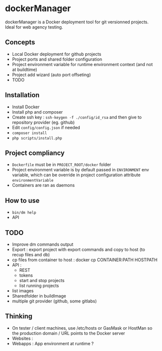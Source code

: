 dockerManager
=============

dockerManager is a Docker deployment tool for git versionned projects.
Ideal for web agency testing.

Concepts
--------
- Local Docker deployment for github projects
- Project ports and shared folder configuration 
- Project environment variable for runtime environment context (and not at buildtime)
- Project add wizard (auto port offseting)
- TODO

Installation
------------
- Install Docker
- Install php and composer
- Create ssh key : `ssh-keygen -f ./config/id_rsa` and then give to repository provider (eg. github)
- Edit `config/config.json` if needed
- `composer install`
- `php scripts/install.php`

Project compliancy
------------------
- `Dockerfile` must be in `PROJECT_ROOT/docker` folder
- Project environment variable is by default passed in `ENVIRONMENT` env variable, which can be override in project configuration attribute `environmentVariable`
- Containers are ran as daemons 

How to use
----------
- `bin/dm help`
- API

TODO
----
- Improve dm commands output
- Export : export project with export commands and copy to host (to recup files and db)
- cp files from container to host : docker cp CONTAINER:PATH HOSTPATH
- API :
    - REST
    - tokens
    - start and stop projects
    - list running projects
- list images
- Sharedfolder in buildImage
- multiple git provider (github, some gitlabs)
    
Thinking
--------
- On tester / client machines, use /etc/hosts or GasMask or HostMan so the production domain / URL points to the Docker server
- Websites : 
- Webapps : App environment at runtime ?